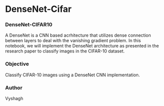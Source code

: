 # DenseNet-Cifar

### DenseNet-CIFAR10

A DenseNet is a CNN based acrhitecture that utilizes dense connection between layers to deal with the vanishing gradient problem. In this notebook, we will implement the DenseNet architecture as presented in the research paper to classify images in the CIFAR-10 dataset.

### Objective
Classify CIFAR-10 images using a DenseNet CNN implementation.

### Author 

Vyshagh
